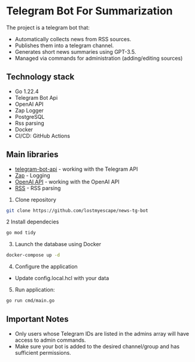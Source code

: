 # Telegram Bot For Summarization

The project is a telegram bot that:
- Automatically collects news from RSS sources.
- Publishes them into a telegram channel.
- Generates short news summaries using GPT-3.5.
- Managed via commands for administration (adding/editing sources)

## Technology stack

- Go 1.22.4
- Telegram Bot Api
- OpenAI API
- Zap Logger
- PostgreSQL
- Rss parsing
- Docker
- CI/CD: GitHub Actions

## Main libraries

- [telegram-bot-api](https://github.com/go-telegram-bot-api/telegram-bot-api) - working with the Telegram API
- [Zap](https://github.com/uber-go/zap) - Logging
- [OpenAI API](https://github.com/sashabaranov/go-openai) - working with the OpenAI API
- [RSS](https://github.com/SlyMarbo/rss) - RSS parsing

1. Clone repository
```bash
git clone https://github.com/lostmyescape/news-tg-bot
```
2 Install dependecies
```bash
go mod tidy
```
3. Launch the database using Docker
```bash
docker-compose up -d
```
4. Configure the application
- Update config.local.hcl with your data
5. Run application:
```bash
go run cmd/main.go
```
## Important Notes
- Only users whose Telegram IDs are listed in the admins array will have access to admin commands.
- Make sure your bot is added to the desired channel/group and has sufficient permissions.


